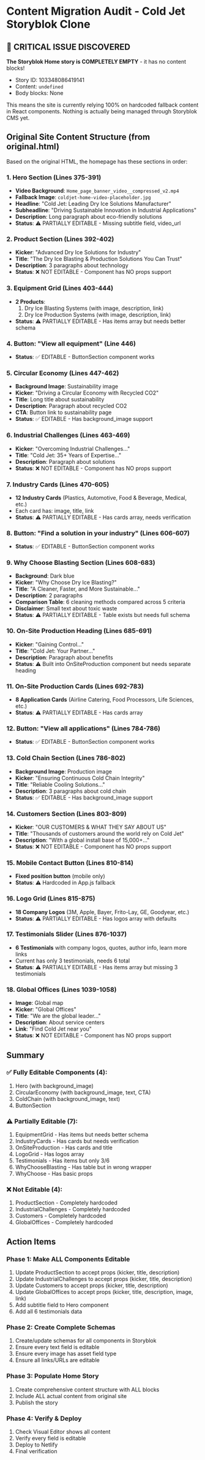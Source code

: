 # Content Migration Audit - Cold Jet Storyblok Clone

## 🚨 CRITICAL ISSUE DISCOVERED

**The Storyblok Home story is COMPLETELY EMPTY** - it has no content blocks!
- Story ID: 103348086419141
- Content: `undefined` 
- Body blocks: None

This means the site is currently relying 100% on hardcoded fallback content in React components. Nothing is actually being managed through Storyblok CMS yet.

## Original Site Content Structure (from original.html)

Based on the original HTML, the homepage has these sections in order:

### 1. Hero Section (Lines 375-391)
- **Video Background**: `Home_page_banner_video__compressed_v2.mp4`
- **Fallback Image**: `coldjet-home-video-placeholder.jpg`
- **Headline**: "Cold Jet: Leading Dry Ice Solutions Manufacturer"
- **Subheadline**: "Driving Sustainable Innovation in Industrial Applications"
- **Description**: Long paragraph about eco-friendly solutions
- **Status**: ⚠️ PARTIALLY EDITABLE - Missing subtitle field, video_url

### 2. Product Section (Lines 392-402)
- **Kicker**: "Advanced Dry Ice Solutions for Industry"
- **Title**: "The Dry Ice Blasting & Production Solutions You Can Trust"
- **Description**: 3 paragraphs about technology
- **Status**: ❌ NOT EDITABLE - Component has NO props support

### 3. Equipment Grid (Lines 403-444)
- **2 Products**:
  1. Dry Ice Blasting Systems (with image, description, link)
  2. Dry Ice Production Systems (with image, description, link)
- **Status**: ⚠️ PARTIALLY EDITABLE - Has items array but needs better schema

### 4. Button: "View all equipment" (Line 446)
- **Status**: ✅ EDITABLE - ButtonSection component works

### 5. Circular Economy (Lines 447-462)
- **Background Image**: Sustainability image
- **Kicker**: "Driving a Circular Economy with Recycled CO2"
- **Title**: Long title about sustainability
- **Description**: Paragraph about recycled CO2
- **CTA**: Button link to sustainability page
- **Status**: ✅ EDITABLE - Has background_image support

### 6. Industrial Challenges (Lines 463-469)
- **Kicker**: "Overcoming Industrial Challenges..."
- **Title**: "Cold Jet: 35+ Years of Expertise..."
- **Description**: Paragraph about solutions
- **Status**: ❌ NOT EDITABLE - Component has NO props support

### 7. Industry Cards (Lines 470-605)
- **12 Industry Cards** (Plastics, Automotive, Food & Beverage, Medical, etc.)
- Each card has: image, title, link
- **Status**: ⚠️ PARTIALLY EDITABLE - Has cards array, needs verification

### 8. Button: "Find a solution in your industry" (Lines 606-607)
- **Status**: ✅ EDITABLE - ButtonSection component works

### 9. Why Choose Blasting Section (Lines 608-683)
- **Background**: Dark blue
- **Kicker**: "Why Choose Dry Ice Blasting?"
- **Title**: "A Cleaner, Faster, and More Sustainable..."
- **Description**: 2 paragraphs
- **Comparison Table**: 6 cleaning methods compared across 5 criteria
- **Disclaimer**: Small text about toxic waste
- **Status**: ⚠️ PARTIALLY EDITABLE - Table exists but needs full schema

### 10. On-Site Production Heading (Lines 685-691)
- **Kicker**: "Gaining Control..."
- **Title**: "Cold Jet: Your Partner..."
- **Description**: Paragraph about benefits
- **Status**: ⚠️ Built into OnSiteProduction component but needs separate heading

### 11. On-Site Production Cards (Lines 692-783)
- **8 Application Cards** (Airline Catering, Food Processors, Life Sciences, etc.)
- **Status**: ⚠️ PARTIALLY EDITABLE - Has cards array

### 12. Button: "View all applications" (Lines 784-786)
- **Status**: ✅ EDITABLE - ButtonSection component works

### 13. Cold Chain Section (Lines 786-802)
- **Background Image**: Production image
- **Kicker**: "Ensuring Continuous Cold Chain Integrity"
- **Title**: "Reliable Cooling Solutions..."
- **Description**: 3 paragraphs about cold chain
- **Status**: ✅ EDITABLE - Has background_image support

### 14. Customers Section (Lines 803-809)
- **Kicker**: "OUR CUSTOMERS & WHAT THEY SAY ABOUT US"
- **Title**: "Thousands of customers around the world rely on Cold Jet"
- **Description**: "With a global install base of 15,000+..."
- **Status**: ❌ NOT EDITABLE - Component has NO props support

### 15. Mobile Contact Button (Lines 810-814)
- **Fixed position button** (mobile only)
- **Status**: ⚠️ Hardcoded in App.js fallback

### 16. Logo Grid (Lines 815-875)
- **18 Company Logos** (3M, Apple, Bayer, Frito-Lay, GE, Goodyear, etc.)
- **Status**: ⚠️ PARTIALLY EDITABLE - Has logos array with defaults

### 17. Testimonials Slider (Lines 876-1037)
- **6 Testimonials** with company logos, quotes, author info, learn more links
- Current has only 3 testimonials, needs 6 total
- **Status**: ⚠️ PARTIALLY EDITABLE - Has items array but missing 3 testimonials

### 18. Global Offices (Lines 1039-1058)
- **Image**: Global map
- **Kicker**: "Global Offices"
- **Title**: "We are the global leader..."
- **Description**: About service centers
- **Link**: "Find Cold Jet near you"
- **Status**: ❌ NOT EDITABLE - Component has NO props support

## Summary

### ✅ Fully Editable Components (4):
1. Hero (with background_image)
2. CircularEconomy (with background_image, text, CTA)
3. ColdChain (with background_image, text)
4. ButtonSection

### ⚠️ Partially Editable (7):
1. EquipmentGrid - Has items but needs better schema
2. IndustryCards - Has cards but needs verification
3. OnSiteProduction - Has cards and title
4. LogoGrid - Has logos array
5. Testimonials - Has items but only 3/6
6. WhyChooseBlasting - Has table but in wrong wrapper
7. WhyChoose - Has basic props

### ❌ Not Editable (4):
1. ProductSection - Completely hardcoded
2. IndustrialChallenges - Completely hardcoded
3. Customers - Completely hardcoded
4. GlobalOffices - Completely hardcoded

## Action Items

### Phase 1: Make ALL Components Editable
1. Update ProductSection to accept props (kicker, title, description)
2. Update IndustrialChallenges to accept props (kicker, title, description)
3. Update Customers to accept props (kicker, title, description)
4. Update GlobalOffices to accept props (kicker, title, description, image, link)
5. Add subtitle field to Hero component
6. Add all 6 testimonials data

### Phase 2: Create Complete Schemas
1. Create/update schemas for all components in Storyblok
2. Ensure every text field is editable
3. Ensure every image has asset field type
4. Ensure all links/URLs are editable

### Phase 3: Populate Home Story
1. Create comprehensive content structure with ALL blocks
2. Include ALL actual content from original site
3. Publish the story

### Phase 4: Verify & Deploy
1. Check Visual Editor shows all content
2. Verify every field is editable
3. Deploy to Netlify
4. Final verification